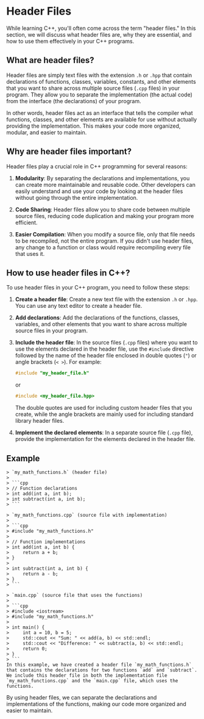 # Header Files

While learning C++, you'll often come across the term "header files." In this section, we will discuss what header files are, why they are essential, and how to use them effectively in your C++ programs.

## What are header files?

Header files are simply text files with the extension `.h` or `.hpp` that contain declarations of functions, classes, variables, constants, and other elements that you want to share across multiple source files (`.cpp` files) in your program. They allow you to separate the implementation (the actual code) from the interface (the declarations) of your program.

In other words, header files act as an interface that tells the compiler what functions, classes, and other elements are available for use without actually providing the implementation. This makes your code more organized, modular, and easier to maintain.

## Why are header files important?

Header files play a crucial role in C++ programming for several reasons:

1. **Modularity**: By separating the declarations and implementations, you can create more maintainable and reusable code. Other developers can easily understand and use your code by looking at the header files without going through the entire implementation.

2. **Code Sharing**: Header files allow you to share code between multiple source files, reducing code duplication and making your program more efficient.

3. **Easier Compilation**: When you modify a source file, only that file needs to be recompiled, not the entire program. If you didn't use header files, any change to a function or class would require recompiling every file that uses it.

## How to use header files in C++?

To use header files in your C++ program, you need to follow these steps:

1. **Create a header file**: Create a new text file with the extension `.h` or `.hpp`. You can use any text editor to create a header file.

2. **Add declarations**: Add the declarations of the functions, classes, variables, and other elements that you want to share across multiple source files in your program.

3. **Include the header file**: In the source files (`.cpp` files) where you want to use the elements declared in the header file, use the `#include` directive followed by the name of the header file enclosed in double quotes (`"`) or angle brackets (`< >`). For example:

   ```cpp
   #include "my_header_file.h"
   ```

   or

   ```cpp
   #include <my_header_file.hpp>
   ```

   The double quotes are used for including custom header files that you create, while the angle brackets are mainly used for including standard library header files.

4. **Implement the declared elements**: In a separate source file (`.cpp` file), provide the implementation for the elements declared in the header file.

## Example
~~~admonish example
> `my_math_functions.h` (header file)
> 
> ```cpp
> // Function declarations
> int add(int a, int b);
> int subtract(int a, int b);
> ```

> `my_math_functions.cpp` (source file with implementation)
> 
> ```cpp
> #include "my_math_functions.h"
>
> // Function implementations
> int add(int a, int b) {
>     return a + b;
> }
>
> int subtract(int a, int b) {
>     return a - b;
> }
> ```

> `main.cpp` (source file that uses the functions)
>
> ```cpp
> #include <iostream>
> #include "my_math_functions.h"
>
> int main() {
>     int a = 10, b = 5;
>     std::cout << "Sum: " << add(a, b) << std::endl;
>     std::cout << "Difference: " << subtract(a, b) << std::endl;
>     return 0;
> }
> ```
In this example, we have created a header file `my_math_functions.h` that contains the declarations for two functions `add` and `subtract`. We include this header file in both the implementation file `my_math_functions.cpp` and the `main.cpp` file, which uses the functions.
~~~

By using header files, we can separate the declarations and implementations of the functions, making our code more organized and easier to maintain.